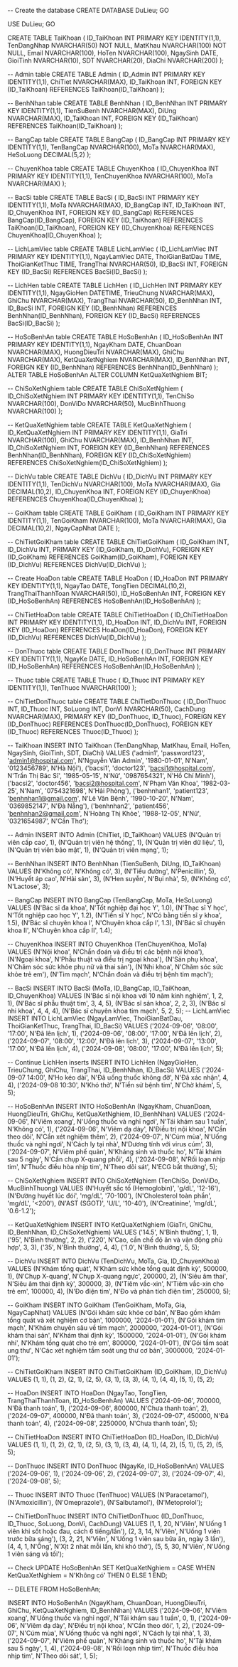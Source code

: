 -- Create the database
CREATE DATABASE DuLieu;
GO

USE DuLieu;
GO

CREATE TABLE TaiKhoan (
    ID_TaiKhoan INT PRIMARY KEY IDENTITY(1,1),
    TenDangNhap NVARCHAR(50) NOT NULL,
    MatKhau NVARCHAR(100) NOT NULL,
    Email NVARCHAR(100),
    HoTen NVARCHAR(100),
    NgaySinh DATE,
    GioiTinh NVARCHAR(10),
    SDT NVARCHAR(20),
    DiaChi NVARCHAR(200)
);

--  Admin table
CREATE TABLE Admin (
    ID_Admin INT PRIMARY KEY IDENTITY(1,1),
    ChiTiet NVARCHAR(MAX),
    ID_TaiKhoan INT,
    FOREIGN KEY (ID_TaiKhoan) REFERENCES TaiKhoan(ID_TaiKhoan)
);

-- BenhNhan table
CREATE TABLE BenhNhan (
    ID_BenhNhan INT PRIMARY KEY IDENTITY(1,1),
    TienSuBenh NVARCHAR(MAX),
    DiUng NVARCHAR(MAX),
    ID_TaiKhoan INT,
    FOREIGN KEY (ID_TaiKhoan) REFERENCES TaiKhoan(ID_TaiKhoan)
);

--  BangCap table
CREATE TABLE BangCap (
    ID_BangCap INT PRIMARY KEY IDENTITY(1,1),
    TenBangCap NVARCHAR(100),
    MoTa NVARCHAR(MAX),
    HeSoLuong DECIMAL(5,2)
);

-- ChuyenKhoa table
CREATE TABLE ChuyenKhoa (
    ID_ChuyenKhoa INT PRIMARY KEY IDENTITY(1,1),
    TenChuyenKhoa NVARCHAR(100),
    MoTa NVARCHAR(MAX)
);

-- BacSi table
CREATE TABLE BacSi (
    ID_BacSi INT PRIMARY KEY IDENTITY(1,1),
    MoTa NVARCHAR(MAX),
    ID_BangCap INT,
    ID_TaiKhoan INT,
    ID_ChuyenKhoa INT,
    FOREIGN KEY (ID_BangCap) REFERENCES BangCap(ID_BangCap),
    FOREIGN KEY (ID_TaiKhoan) REFERENCES TaiKhoan(ID_TaiKhoan),
    FOREIGN KEY (ID_ChuyenKhoa) REFERENCES ChuyenKhoa(ID_ChuyenKhoa)
);

-- LichLamViec table
CREATE TABLE LichLamViec (
    ID_LichLamViec INT PRIMARY KEY IDENTITY(1,1),
    NgayLamViec DATE,
    ThoiGianBatDau TIME,
    ThoiGianKetThuc TIME,
    TrangThai NVARCHAR(50),
    ID_BacSi INT,
    FOREIGN KEY (ID_BacSi) REFERENCES BacSi(ID_BacSi)
);

-- LichHen table
CREATE TABLE LichHen (
    ID_LichHen INT PRIMARY KEY IDENTITY(1,1),
    NgayGioHen DATETIME,
    TrieuChung NVARCHAR(MAX),
    GhiChu NVARCHAR(MAX),
    TrangThai NVARCHAR(50),
    ID_BenhNhan INT,
    ID_BacSi INT,
    FOREIGN KEY (ID_BenhNhan) REFERENCES BenhNhan(ID_BenhNhan),
    FOREIGN KEY (ID_BacSi) REFERENCES BacSi(ID_BacSi)
);

-- HoSoBenhAn table
CREATE TABLE HoSoBenhAn (
    ID_HoSoBenhAn INT PRIMARY KEY IDENTITY(1,1),
    NgayKham DATE,
    ChuanDoan NVARCHAR(MAX),
    HuongDieuTri NVARCHAR(MAX),
    GhiChu NVARCHAR(MAX),
    KetQuaXetNghiem NVARCHAR(MAX),
    ID_BenhNhan INT,
    FOREIGN KEY (ID_BenhNhan) REFERENCES BenhNhan(ID_BenhNhan)
);
    ALTER TABLE HoSoBenhAn
    ALTER COLUMN KetQuaXetNghiem BIT;
    
-- ChiSoXetNghiem table
CREATE TABLE ChiSoXetNghiem (
    ID_ChiSoXetNghiem INT PRIMARY KEY IDENTITY(1,1),
    TenChiSo NVARCHAR(100),
    DonViDo NVARCHAR(50),
    MucBinhThuong NVARCHAR(100)
);

-- KetQuaXetNghiem table
CREATE TABLE KetQuaXetNghiem (
    ID_KetQuaXetNghiem INT PRIMARY KEY IDENTITY(1,1),
    GiaTri NVARCHAR(100),
    GhiChu NVARCHAR(MAX),
    ID_BenhNhan INT,
    ID_ChiSoXetNghiem INT,
    FOREIGN KEY (ID_BenhNhan) REFERENCES BenhNhan(ID_BenhNhan),
    FOREIGN KEY (ID_ChiSoXetNghiem) REFERENCES ChiSoXetNghiem(ID_ChiSoXetNghiem)
);

-- DichVu table
CREATE TABLE DichVu (
    ID_DichVu INT PRIMARY KEY IDENTITY(1,1),
    TenDichVu NVARCHAR(100),
    MoTa NVARCHAR(MAX),
    Gia DECIMAL(10,2),
    ID_ChuyenKhoa INT,
    FOREIGN KEY (ID_ChuyenKhoa) REFERENCES ChuyenKhoa(ID_ChuyenKhoa)
);

--  GoiKham table
CREATE TABLE GoiKham (
    ID_GoiKham INT PRIMARY KEY IDENTITY(1,1),
    TenGoiKham NVARCHAR(100),
    MoTa NVARCHAR(MAX),
    Gia DECIMAL(10,2),
    NgayCapNhat DATE
);

-- ChiTietGoiKham table
CREATE TABLE ChiTietGoiKham (
    ID_GoiKham INT,
    ID_DichVu INT,
    PRIMARY KEY (ID_GoiKham, ID_DichVu),
    FOREIGN KEY (ID_GoiKham) REFERENCES GoiKham(ID_GoiKham),
    FOREIGN KEY (ID_DichVu) REFERENCES DichVu(ID_DichVu)
);

-- Create HoaDon table
CREATE TABLE HoaDon (
    ID_HoaDon INT PRIMARY KEY IDENTITY(1,1),
    NgayTao DATE,
    TongTien DECIMAL(10,2),
    TrangThaiThanhToan NVARCHAR(50),
    ID_HoSoBenhAn INT,
    FOREIGN KEY (ID_HoSoBenhAn) REFERENCES HoSoBenhAn(ID_HoSoBenhAn)
);

-- ChiTietHoaDon table
CREATE TABLE ChiTietHoaDon (
    ID_ChiTietHoaDon INT PRIMARY KEY IDENTITY(1,1),
    ID_HoaDon INT,
    ID_DichVu INT,
    FOREIGN KEY (ID_HoaDon) REFERENCES HoaDon(ID_HoaDon),
    FOREIGN KEY (ID_DichVu) REFERENCES DichVu(ID_DichVu)
);

-- DonThuoc table
CREATE TABLE DonThuoc (
    ID_DonThuoc INT PRIMARY KEY IDENTITY(1,1),
    NgayKe DATE,
    ID_HoSoBenhAn INT,
    FOREIGN KEY (ID_HoSoBenhAn) REFERENCES HoSoBenhAn(ID_HoSoBenhAn)
);

-- Thuoc table
CREATE TABLE Thuoc (
    ID_Thuoc INT PRIMARY KEY IDENTITY(1,1),
    TenThuoc NVARCHAR(100)
);

-- ChiTietDonThuoc table
CREATE TABLE ChiTietDonThuoc (
    ID_DonThuoc INT,
    ID_Thuoc INT,
    SoLuong INT,
    DonVi NVARCHAR(50),
    CachDung NVARCHAR(MAX),
    PRIMARY KEY (ID_DonThuoc, ID_Thuoc),
    FOREIGN KEY (ID_DonThuoc) REFERENCES DonThuoc(ID_DonThuoc),
    FOREIGN KEY (ID_Thuoc) REFERENCES Thuoc(ID_Thuoc)
);

-- TaiKhoan
INSERT INTO TaiKhoan (TenDangNhap, MatKhau, Email, HoTen, NgaySinh, GioiTinh, SDT, DiaChi)
VALUES 
('admin1', 'password123', 'admin1@hospital.com', N'Nguyễn Văn Admin', '1980-01-01', N'Nam', '0123456789', N'Hà Nội'),
('bacsi1', 'doctor123', 'bacsi1@hospital.com', N'Trần Thị Bác Sĩ', '1985-05-15', N'Nữ', '0987654321', N'Hồ Chí Minh'),
('bacsi2', 'doctor456', 'bacsi2@hospital.com', N'Phạm Văn Khoa', '1982-03-25', N'Nam', '0754321698', N'Hải Phòng'),
('benhnhan1', 'patient123', 'benhnhan1@gmail.com', N'Lê Văn Bệnh', '1990-10-20', N'Nam', '0369852147', N'Đà Nẵng'),
('benhnhan2', 'patient456', 'benhnhan2@gmail.com', N'Hoàng Thị Khỏe', '1988-12-05', N'Nữ', '0321654987', N'Cần Thơ');

-- Admin
INSERT INTO Admin (ChiTiet, ID_TaiKhoan)
VALUES 
(N'Quản trị viên cấp cao', 1),
(N'Quản trị viên hệ thống', 1),
(N'Quản trị viên dữ liệu', 1),
(N'Quản trị viên bảo mật', 1),
(N'Quản trị viên mạng', 1);

-- BenhNhan
INSERT INTO BenhNhan (TienSuBenh, DiUng, ID_TaiKhoan)
VALUES 
(N'Không có', N'Không có', 3),
(N'Tiểu đường', N'Penicillin', 5),
(N'Huyết áp cao', N'Hải sản', 3),
(N'Hen suyễn', N'Bụi nhà', 5),
(N'Không có', N'Lactose', 3);

-- BangCap
INSERT INTO BangCap (TenBangCap, MoTa, HeSoLuong)
VALUES 
(N'Bác sĩ đa khoa', N'Tốt nghiệp đại học Y', 1.0),
(N'Thạc sĩ Y học', N'Tốt nghiệp cao học Y', 1.2),
(N'Tiến sĩ Y học', N'Có bằng tiến sĩ y khoa', 1.5),
(N'Bác sĩ chuyên khoa I', N'Chuyên khoa cấp I', 1.3),
(N'Bác sĩ chuyên khoa II', N'Chuyên khoa cấp II', 1.4);

-- ChuyenKhoa
INSERT INTO ChuyenKhoa (TenChuyenKhoa, MoTa)
VALUES 
(N'Nội khoa', N'Chẩn đoán và điều trị các bệnh nội khoa'),
(N'Ngoại khoa', N'Phẫu thuật và điều trị ngoại khoa'),
(N'Sản phụ khoa', N'Chăm sóc sức khỏe phụ nữ và thai sản'),
(N'Nhi khoa', N'Chăm sóc sức khỏe trẻ em'),
(N'Tim mạch', N'Chẩn đoán và điều trị bệnh tim mạch');

-- BacSi
INSERT INTO BacSi (MoTa, ID_BangCap, ID_TaiKhoan, ID_ChuyenKhoa)
VALUES 
(N'Bác sĩ nội khoa với 10 năm kinh nghiệm', 1, 2, 1),
(N'Bác sĩ phẫu thuật tim', 3, 4, 5),
(N'Bác sĩ sản khoa', 2, 2, 3),
(N'Bác sĩ nhi khoa', 4, 4, 4),
(N'Bác sĩ chuyên khoa tim mạch', 5, 2, 5);
-- LichLamViec
INSERT INTO LichLamViec (NgayLamViec, ThoiGianBatDau, ThoiGianKetThuc, TrangThai, ID_BacSi)
VALUES 
('2024-09-06', '08:00', '17:00', N'Đã lên lịch', 1),
('2024-09-06', '08:00', '17:00', N'Đã lên lịch', 2),
('2024-09-07', '08:00', '12:00', N'Đã lên lịch', 3),
('2024-09-07', '13:00', '17:00', N'Đã lên lịch', 4),
('2024-09-08', '08:00', '17:00', N'Đã lên lịch', 5);

-- Continue LichHen inserts
INSERT INTO LichHen (NgayGioHen, TrieuChung, GhiChu, TrangThai, ID_BenhNhan, ID_BacSi)
VALUES 
('2024-09-07 14:00', N'Ho kéo dài', N'Đã uống thuốc không đỡ', N'Đã xác nhận', 4, 4),
('2024-09-08 10:30', N'Khó thở', N'Tiền sử bệnh tim', N'Chờ khám', 5, 5);

-- HoSoBenhAn
INSERT INTO HoSoBenhAn (NgayKham, ChuanDoan, HuongDieuTri, GhiChu, KetQuaXetNghiem, ID_BenhNhan)
VALUES 
('2024-09-06', N'Viêm xoang', N'Uống thuốc và nghỉ ngơi', N'Tái khám sau 1 tuần', N'Không có', 1),
('2024-09-06', N'Viêm dạ dày', N'Điều trị nội khoa', N'Cần theo dõi', N'Cần xét nghiệm thêm', 2),
('2024-09-07', N'Cúm mùa', N'Uống thuốc và nghỉ ngơi', N'Cách ly tại nhà', N'Dương tính với virus cúm', 3),
('2024-09-07', N'Viêm phế quản', N'Kháng sinh và thuốc ho', N'Tái khám sau 5 ngày', N'Cần chụp X-quang phổi', 4),
('2024-09-08', N'Rối loạn nhịp tim', N'Thuốc điều hòa nhịp tim', N'Theo dõi sát', N'ECG bất thường', 5);

-- ChiSoXetNghiem
INSERT INTO ChiSoXetNghiem (TenChiSo, DonViDo, MucBinhThuong)
VALUES 
(N'Huyết sắc tố (Hemoglobin)', 'g/dL', '12-16'),
(N'Đường huyết lúc đói', 'mg/dL', '70-100'),
(N'Cholesterol toàn phần', 'mg/dL', '<200'),
(N'AST (SGOT)', 'U/L', '10-40'),
(N'Creatinine', 'mg/dL', '0.6-1.2');

-- KetQuaXetNghiem
INSERT INTO KetQuaXetNghiem (GiaTri, GhiChu, ID_BenhNhan, ID_ChiSoXetNghiem)
VALUES 
('14.5', N'Bình thường', 1, 1),
('95', N'Bình thường', 2, 2),
('220', N'Cao, cần chế độ ăn và vận động phù hợp', 3, 3),
('35', N'Bình thường', 4, 4),
('1.0', N'Bình thường', 5, 5);

-- DichVu
INSERT INTO DichVu (TenDichVu, MoTa, Gia, ID_ChuyenKhoa)
VALUES 
(N'Khám tổng quát', N'Khám sức khỏe tổng quát định kỳ', 500000, 1),
(N'Chụp X-quang', N'Chụp X-quang ngực', 200000, 2),
(N'Siêu âm thai', N'Siêu âm thai định kỳ', 300000, 3),
(N'Tiêm vắc-xin', N'Tiêm vắc-xin cho trẻ em', 100000, 4),
(N'Đo điện tim', N'Đo và phân tích điện tim', 250000, 5);

-- GoiKham
INSERT INTO GoiKham (TenGoiKham, MoTa, Gia, NgayCapNhat)
VALUES 
(N'Gói khám sức khỏe cơ bản', N'Bao gồm khám tổng quát và xét nghiệm cơ bản', 1000000, '2024-01-01'),
(N'Gói khám tim mạch', N'Khám chuyên sâu về tim mạch', 2000000, '2024-01-01'),
(N'Gói khám thai sản', N'Khám thai định kỳ', 1500000, '2024-01-01'),
(N'Gói khám nhi', N'Khám tổng quát cho trẻ em', 800000, '2024-01-01'),
(N'Gói tầm soát ung thư', N'Các xét nghiệm tầm soát ung thư cơ bản', 3000000, '2024-01-01');

-- ChiTietGoiKham
INSERT INTO ChiTietGoiKham (ID_GoiKham, ID_DichVu)
VALUES 
(1, 1), (1, 2),
(2, 1), (2, 5),
(3, 1), (3, 3),
(4, 1), (4, 4),
(5, 1), (5, 2);

-- HoaDon
INSERT INTO HoaDon (NgayTao, TongTien, TrangThaiThanhToan, ID_HoSoBenhAn)
VALUES 
('2024-09-06', 700000, N'Đã thanh toán', 1),
('2024-09-06', 800000, N'Chưa thanh toán', 2),
('2024-09-07', 400000, N'Đã thanh toán', 3),
('2024-09-07', 450000, N'Đã thanh toán', 4),
('2024-09-08', 2250000, N'Chưa thanh toán', 5);

-- ChiTietHoaDon
INSERT INTO ChiTietHoaDon (ID_HoaDon, ID_DichVu)
VALUES 
(1, 1), (1, 2),
(2, 1), (2, 5),
(3, 1), (3, 4),
(4, 1), (4, 2),
(5, 1), (5, 2), (5, 5);

-- DonThuoc
INSERT INTO DonThuoc (NgayKe, ID_HoSoBenhAn)
VALUES 
('2024-09-06', 1),
('2024-09-06', 2),
('2024-09-07', 3),
('2024-09-07', 4),
('2024-09-08', 5);

-- Thuoc
INSERT INTO Thuoc (TenThuoc)
VALUES 
(N'Paracetamol'),
(N'Amoxicillin'),
(N'Omeprazole'),
(N'Salbutamol'),
(N'Metoprolol');

-- ChiTietDonThuoc
INSERT INTO ChiTietDonThuoc (ID_DonThuoc, ID_Thuoc, SoLuong, DonVi, CachDung)
VALUES 
(1, 1, 20, N'Viên', N'Uống 1 viên khi sốt hoặc đau, cách 6 tiếng/lần'),
(2, 3, 14, N'Viên', N'Uống 1 viên trước bữa sáng'),
(3, 2, 21, N'Viên', N'Uống 1 viên sau bữa ăn, ngày 3 lần'),
(4, 4, 1, N'Ống', N'Xịt 2 nhát mỗi lần, khi khó thở'),
(5, 5, 30, N'Viên', N'Uống 1 viên sáng và tối');


-- Check
UPDATE HoSoBenhAn
SET KetQuaXetNghiem = 
    CASE 
        WHEN KetQuaXetNghiem = N'Không có' THEN 0
        ELSE 1
    END;

-- DELETE FROM HoSoBenhAn;

INSERT INTO HoSoBenhAn (NgayKham, ChuanDoan, HuongDieuTri, GhiChu, KetQuaXetNghiem, ID_BenhNhan)
VALUES 
('2024-09-06', N'Viêm xoang', N'Uống thuốc và nghỉ ngơi', N'Tái khám sau 1 tuần', 0, 1),
('2024-09-06', N'Viêm dạ dày', N'Điều trị nội khoa', N'Cần theo dõi', 1, 2),
('2024-09-07', N'Cúm mùa', N'Uống thuốc và nghỉ ngơi', N'Cách ly tại nhà', 1, 3),
('2024-09-07', N'Viêm phế quản', N'Kháng sinh và thuốc ho', N'Tái khám sau 5 ngày', 1, 4),
('2024-09-08', N'Rối loạn nhịp tim', N'Thuốc điều hòa nhịp tim', N'Theo dõi sát', 1, 5);
